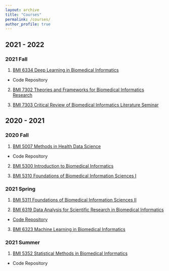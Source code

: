```yaml
---
layout: archive
title: "Courses"
permalink: /courses/
author_profile: true
---
```


## 2021 - 2022

### 2021 Fall 

1. [BMI 6334 Deep Learning in Biomedical Informatics](https://sbmi.uth.edu/current-students/catalog-of-courses-bmi/bmi-6334.htm)

* Code Repository

2. [BMI 7302 Theories and Frameworks for Biomedical Informatics Research](https://sbmi.uth.edu/current-students/catalog-of-courses-bmi/bmi-7302.htm)

3. [BMI 7303 Critical Review of Biomedical Informatics Literature Seminar](https://sbmi.uth.edu/current-students/catalog-of-courses-bmi/bmi-7303.htm)

## 2020 - 2021

### 2020 Fall 

1. [BMI 5007 Methods in Health Data Science](https://sbmi.uth.edu/current-students/catalog-of-courses-bmi/bmi-5007.htm)

* Code Repository

2. [BMI 5300 Introduction to Biomedical Informatics](https://sbmi.uth.edu/current-students/catalog-of-courses-bmi/bmi-5300.htm)

3. [BMI 5310 Foundations of Biomedical Information Sciences I](https://sbmi.uth.edu/current-students/catalog-of-courses-bmi/bmi-5310.htm)


### 2021 Spring

1. [BMI 5311 Foundations of Biomedical Information Sciences II](https://sbmi.uth.edu/current-students/catalog-of-courses-bmi/bmi-5311.htm)

2. [BMI 6319 Data Analysis for Scientific Research in Biomedical Informatics](https://sbmi.uth.edu/current-students/catalog-of-courses-bmi/bmi-6319.htm)

* [Code Repository](https://github.com/BingyuMao/model_comparison_mimic)

3. [BMI 6323 Machine Learning in Biomedical Informatics](https://sbmi.uth.edu/current-students/catalog-of-courses-bmi/bmi-6323.htm)


### 2021 Summer

1. [BMI 5352 Statistical Methods in Biomedical Informatics](https://sbmi.uth.edu/current-students/catalog-of-courses-bmi/bmi-5352.htm)

* Code Repository

